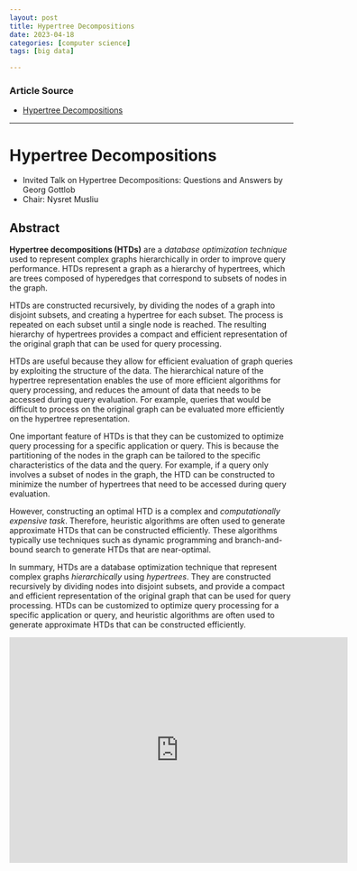 ```yaml
---
layout: post
title: Hypertree Decompositions
date: 2023-04-18
categories: [computer science]
tags: [big data]

---
```


### Article Source

* [Hypertree Decompositions](https://www.youtube.com/watch?v=rZdIFbGgBNI)


---

# Hypertree Decompositions

* Invited Talk on Hypertree Decompositions: Questions and Answers by Georg Gottlob
* Chair: Nysret Musliu


## Abstract

**Hypertree decompositions (HTDs)** are a *database optimization technique* used to represent complex graphs hierarchically in order to improve query performance. HTDs represent a graph as a hierarchy of hypertrees, which are trees composed of hyperedges that correspond to subsets of nodes in the graph.

HTDs are constructed recursively, by dividing the nodes of a graph into disjoint subsets, and creating a hypertree for each subset. The process is repeated on each subset until a single node is reached. The resulting hierarchy of hypertrees provides a compact and efficient representation of the original graph that can be used for query processing.

HTDs are useful because they allow for efficient evaluation of graph queries by exploiting the structure of the data. The hierarchical nature of the hypertree representation enables the use of more efficient algorithms for query processing, and reduces the amount of data that needs to be accessed during query evaluation. For example, queries that would be difficult to process on the original graph can be evaluated more efficiently on the hypertree representation.

One important feature of HTDs is that they can be customized to optimize query processing for a specific application or query. This is because the partitioning of the nodes in the graph can be tailored to the specific characteristics of the data and the query. For example, if a query only involves a subset of nodes in the graph, the HTD can be constructed to minimize the number of hypertrees that need to be accessed during query evaluation.

However, constructing an optimal HTD is a complex and *computationally expensive task*. Therefore, heuristic algorithms are often used to generate approximate HTDs that can be constructed efficiently. These algorithms typically use techniques such as dynamic programming and branch-and-bound search to generate HTDs that are near-optimal.

In summary, HTDs are a database optimization technique that represent complex graphs *hierarchically* using *hypertrees*. They are constructed recursively by dividing nodes into disjoint subsets, and provide a compact and efficient representation of the original graph that can be used for query processing. HTDs can be customized to optimize query processing for a specific application or query, and heuristic algorithms are often used to generate approximate HTDs that can be constructed efficiently.


<iframe width="600" height="400" src="https://www.youtube.com/embed/rZdIFbGgBNI" title="YouTube video player" frameborder="0" allow="accelerometer; autoplay; clipboard-write; encrypted-media; gyroscope; picture-in-picture; web-share" allowfullscreen></iframe>



